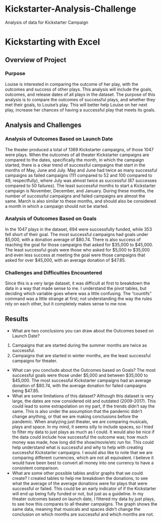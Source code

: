 # Kickstarter-Analysis-Challenge
Analysis of data for Kickstarter Campaign
# Kickstarting with Excel

## Overview of Project

### Purpose
Louise is interested in comparing the outcome of her play, with the outcomes and success of other plays.  This analysis will include the goals, outcomes, and release dates of all plays in the dataset. 
The purpose of this analysis is to compare the outcomes of successful plays, and whether they met their goals, to Louise’s play.  This will better help Louise on her next play, increase her chances of having a successful play that meets its goals.  
## Analysis and Challenges

### Analysis of Outcomes Based on Launch Date
The theater produced a total of 1369 Kickstarter campaigns, of those 1047 were plays. When the outcomes of all theater Kickstarter campaigns are compared to the dates, specifically the month, in which the campaign started, there is a clear trend of successful campaigns that start in the months of May, June and July. May and June had twice as many successful campaigns as failed campaigns (111 compared to 52 and 100 compared to 49, respectfully), where July was almost twice as successful (87 successes compared to 50 failures). The least successful months to start a Kickstarter campaign is November, December, and January.  During these months, the number of successful campaigns and failed campaigns are almost the same. March is also similar to these months, and should also be considered a month in which a campaign should not be started.  
### Analysis of Outcomes Based on Goals
In the 1047 plays in the dataset, 694 were successfully funded, while 353 fell short of their goal. The most successful campaigns had goals under $5,000, with a donation average of $80.74. There is also success of reaching the goal for those campaigns that asked for $35,000 to $45,000.  The least successful goals were those who asked for $5,000 to $35,000 and even less success at meeting the goal were those campaigns that asked for over $45,000, with an average donation of $47.85.  
### Challenges and Difficulties Encountered
Since this is a very large dataset, it was difficult at first to breakdown the data in a way that made sense to me. I understand the pivot tables, but deciding which variable goes where was a little confusing. The “countifs” command was a little strange at first; not understanding the way the rules rely on each other, but it completely makes sense to me now.  
## Results

- What are two conclusions you can draw about the Outcomes based on Launch Date?
1. Campaigns that are started during the summer months are twice as successful.  
2. Campaigns that are started in winter months, are the least successful campaigns for theater.  
- What can you conclude about the Outcomes based on Goals?
    The most successful goals were those under $5,000 and between $35,000 to $45,000.  The most successful Kickstarter campaigns had an average donation of $80.74, with the average donation for failed campaigns being $47.85.    
- What are some limitations of this dataset?
    Although this dataset is very large, the dates are now considered old and outdated (2009-2017).  This could lead to some extrapolation on my part, if the trends didn’t say the same.  This is also under the assumption that the pandemic didn’t change anything, or that we are making conclusions before the pandemic. When analyzing just theater, we are comparing musicals, plays and space.  In my mind, it seems silly to include spaces, so I tried to filter my data to just plays as much as I could.  It would also be nice if the data could include how successful the outcome was; how much money was made, how long did the show/movie/etc run for.  This could help understand what is successful and why to help with creating successful Kickstarter campaigns. I would also like to note that we are comparing different currencies, which are not all equivalent. I believe it would have been best to convert all money into one currency to have a consistent comparison.   
- What are some other possible tables and/or graphs that we could create?
   I created tables to help me breakdown the donations, to see what the average of the average donations were for plays that were successful or failed.  This could be an early indicator of if the Kickstarter will end up being fully funded or not, but just as a guideline. In my theater outcomes based on launch date, I filtered my data by just plays, to see how this compares to all theater campaigns. The graph shows the same data, meaning that musicals and spaces didn’t change the conclusion on which months are successful and which months are not. 
